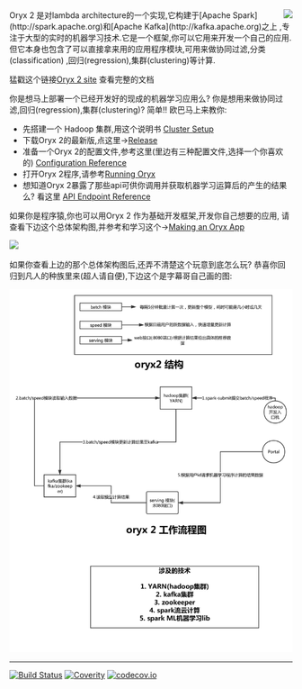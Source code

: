 <img align="right" src="http://oryx.io/img/OryxLogoMedium.png" />
Oryx 2 是对lambda architecture的一个实现,它构建于[Apache Spark](http://spark.apache.org)和[Apache Kafka](http://kafka.apache.org)之上
,专注于大型的实时的机器学习技术.它是一个框架,你可以它用来开发一个自己的应用.但它本身也包含了可以直接拿来用的应用程序模块,可用来做协同过滤,分类(classification)
,回归(regression),集群(clustering)等计算.

猛戳这个链接[Oryx 2 site](http://oryx.io/) 查看完整的文档

你是想马上部署一个已经开发好的现成的机器学习应用么?
你是想用来做协同过滤,回归(regression),集群(clustering)?
简单!!
欧巴马上来教你:

- 先搭建一个 Hadoop 集群,用这个说明书 [Cluster Setup](http://oryx.io/docs/admin.html)
- 下载Oryx 2的最新版,点这里->[Release](https://github.com/OryxProject/oryx/releases)
- 准备一个Oryx 2的配置文件,参考这里(里边有三种配置文件,选择一个你喜欢的) [Configuration Reference](http://oryx.io/docs/endusers.html#Configuration)
- 打开Oryx 2程序,请参考[Running Oryx](http://oryx.io/docs/endusers.html#Running)
- 想知道Oryx 2暴露了那些api可供你调用并获取机器学习运算后的产生的结果么? 看这里 [API Endpoint Reference](http://oryx.io/docs/endusers.html#API_Endpoint_Reference)

如果你是程序猿,你也可以用Oryx 2 作为基础开发框架,开发你自己想要的应用, 请查看下边这个总体架构图,并参考和学习这个->[Making an Oryx App](http://oryx.io/docs/developer.html#Making_an_Oryx_App)

<img src="http://oryx.io/img/Architecture.png"/>

如果你查看上边的那个总体架构图后,还弄不清楚这个玩意到底怎么玩? 恭喜你回归到凡人的种族里来(超人请自便),下边这个是字幕哥自己画的图:

![oryx 2 OverView](./oryx2_zh.png)


-----------------------------------------

[![Build Status](https://travis-ci.org/OryxProject/oryx.png?branch=master)](https://travis-ci.org/OryxProject/oryx)
[![Coverity](https://scan.coverity.com/projects/2697/badge.svg)](https://scan.coverity.com/projects/2697)
[![codecov.io](https://codecov.io/github/OryxProject/oryx/coverage.svg?branch=master)](https://codecov.io/github/OryxProject/oryx?branch=master)

